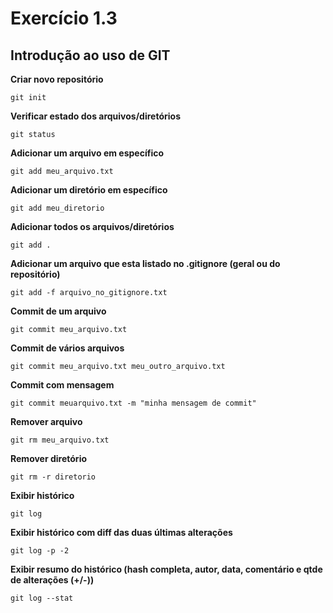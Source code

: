 # Exercício 1.3

## Introdução ao uso de GIT

**Criar novo repositório**

	git init

**Verificar estado dos arquivos/diretórios**

	git status

**Adicionar um arquivo em específico**

	git add meu_arquivo.txt

 **Adicionar um diretório em específico**

	git add meu_diretorio

**Adicionar todos os arquivos/diretórios**
	
	git add .	
	
**Adicionar um arquivo que esta listado no .gitignore (geral ou do repositório)**
	
	git add -f arquivo_no_gitignore.txt
	
**Commit de um arquivo**
	
	git commit meu_arquivo.txt

**Commit de vários arquivos**

	git commit meu_arquivo.txt meu_outro_arquivo.txt
	
**Commit com mensagem**

	git commit meuarquivo.txt -m "minha mensagem de commit"

**Remover arquivo**

	git rm meu_arquivo.txt

**Remover diretório**

	git rm -r diretorio

**Exibir histórico**
	
	git log
	
**Exibir histórico com diff das duas últimas alterações**

	git log -p -2
	
**Exibir resumo do histórico (hash completa, autor, data, comentário e qtde de alterações (+/-))**

	git log --stat
